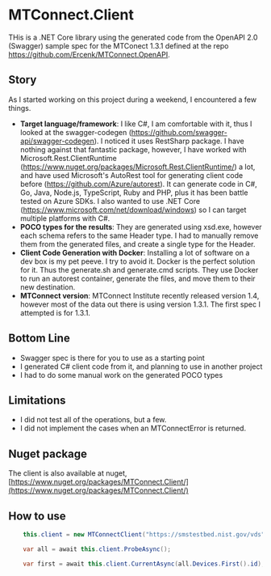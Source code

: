 # MTConnect.Client
THis is a .NET Core library using the generated code from the OpenAPI 2.0 (Swagger) sample spec for the MTConect 1.3.1 defined at the repo https://github.com/Ercenk/MTConnect.OpenAPI.

## Story

As I started working on this project during a weekend, I encountered a few things.

* **Target language/framework**: I like C#, I am comfortable with it, thus I looked at the swagger-codegen (https://github.com/swagger-api/swagger-codegen). I noticed it uses RestSharp package. I have nothing against that fantastic package, however, I have worked with Microsoft.Rest.ClientRuntime (https://www.nuget.org/packages/Microsoft.Rest.ClientRuntime/) a lot, and have used Microsoft's AutoRest tool for generating client code before (https://github.com/Azure/autorest). It can generate code in C#, Go, Java, Node.js, TypeScript, Ruby and PHP, plus it has been battle tested on Azure SDKs. I also wanted to use .NET Core (https://www.microsoft.com/net/download/windows) so I can target multiple platforms with C#.
* **POCO types for the results**: They are generated using xsd.exe, however each schema refers to the same Header type. I had to manually remove them from the generated files, and create a single type for the Header.
* **Client Code Generation with Docker**: Installing a lot of software on a dev box is my pet peeve. I try to avoid it. Docker is the perfect solution for it. Thus the generate.sh and generate.cmd scripts. They use Docker to run an autorest container, generate the files, and move them to their new destination.
* **MTConnect version**: MTConnect Institute recently released version 1.4, however most of the data out there is using version 1.3.1. The first spec I attempted is for 1.3.1.

## Bottom Line

* Swagger spec is there for you to use as a starting point
* I generated C# client code from it, and planning to use in another project
* I had to do some manual work on the generated POCO types

## Limitations 

* I did not test all of the operations, but a few.
* I did not implement the cases when an MTConnectError is returned.


## Nuget package

The client is also available at nuget, [https://www.nuget.org/packages/MTConnect.Client/](https://www.nuget.org/packages/MTConnect.Client/)

## How to use

```cs
    this.client = new MTConnectClient("https://smstestbed.nist.gov/vds");

    var all = await this.client.ProbeAsync();

    var first = await this.client.CurrentAsync(all.Devices.First().id);
```